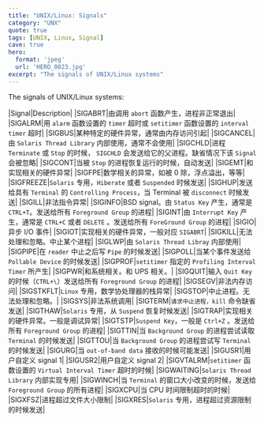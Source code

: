 ```yaml
---
title: "UNIX/Linux: Signals"
category: "UNX"
quote: true
tags: [UNIX, Linux, Signal]
cave: true
hero:
  format: 'jpeg'
  url: 'HERO_0023.jpg'
excerpt: "The signals of UNIX/Linux systems"
---
```

The signals of UNIX/Linux systems:

|Signal|Description|
|SIGABRT|由调用 `abort` 函数产生，进程非正常退出|
|SIGALRM|用 `alarm` 函数设置的 `timer` 超时或 `setitimer` 函数设置的 `interval timer` 超时|
|SIGBUS|某种特定的硬件异常，通常由内存访问引起|
|SIGCANCEL|由 `Solaris Thread Library` 内部使用，通常不会使用|
|SIGCHLD|进程 `Terminate` 或 `Stop` 的时候， `SIGCHLD` 会发送给它的父进程。缺省情况下该 `Signal` 会被忽略|
|SIGCONT|当被 `Stop` 的进程恢复运行的时候，自动发送|
|SIGEMT|和实现相关的硬件异常|
|SIGFPE|数学相关的异常，如被 0 除，浮点溢出，等等|
|SIGFREEZE|`Solaris` 专用，`Hiberate` 或者 `Suspended` 时候发送|
|SIGHUP|发送给具有 `Terminal` 的 `Controlling Process`，当 Terminal 被 `disconnect` 时候发送|
|SIGILL|非法指令异常|
|SIGINFO|BSD signal。由 `Status Key` 产生，通常是 `CTRL+T`。发送给所有 `Foreground Group` 的进程|
|SIGINT|由 `Interrupt Key` 产生，通常是 `CTRL+C` 或者 `DELETE` 。发送给所有 `ForeGround Group` 的进程|
|SIGIO|异步 I/O 事件|
|SIGIOT|实现相关的硬件异常，一般对应 `SIGABRT`|
|SIGKILL|无法处理和忽略。中止某个进程|
|SIGLWP|由 `Solaris Thread Libray` 内部使用|
|SIGPIPE|在 `reader` 中止之后写 `Pipe` 的时候发送|
|SIGPOLL|当某个事件发送给 `Pollable Device` 的时候发送|
|SIGPROF|`setitimer` 指定的 `Profiling Interval Timer` 所产生|
|SIGPWR|和系统相关。和 UPS 相关。|
|SIGQUIT|输入 `Quit Key` 的时候（`CTRL+\`）发送给所有 `Foreground Group` 的进程|
|SIGSEGV|非法内存访问|
|SIGSTKFLT|`Linux` 专用，数学协处理器的栈异常|
|SIGSTOP|中止进程。无法处理和忽略。|
|SIGSYS|非法系统调用|
|SIGTERM|`请求中止进程，kill` 命令缺省发送|
|SIGTHAW|`Solaris` 专用，从 `Suspend` 恢复时候发送|
|SIGTRAP|实现相关的硬件异常。一般是调试异常|
|SIGTSTP|`Suspend Key`，一般是 `Ctrl+Z` 。发送给所有 `Foreground Group` 的进程|
|SIGTTIN|当 `Background Group` 的进程尝试读取 `Terminal` 的时候发送|
|SIGTTOU|当 `Background Group` 的进程尝试写 `Terminal` 的时候发送|
|SIGURG|当 `out-of-band data` 接收的时候可能发送|
|SIGUSR1|用户自定义 signal 1|
|SIGUSR2|用户自定义 signal 2|
|SIGVTALRM|`setitimer` 函数设置的 `Virtual Interval Timer` 超时的时候|
|SIGWAITING|`Solaris Thread Library` 内部实现专用|
|SIGWINCH|当 `Terminal` 的窗口大小改变的时候，发送给 `Foreground Group` 的所有进程|
|SIGXCPU|当 CPU 时间限制超时的时候|
|SIGXFSZ|进程超过文件大小限制|
|SIGXRES|`Solaris` 专用，进程超过资源限制的时候发送|
